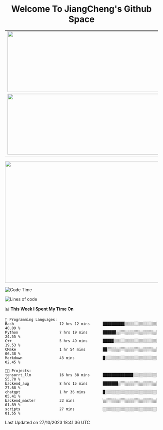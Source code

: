 <h1 align="center">Welcome To JiangCheng's Github Space</h1>

<table align="center" frame="void" rules="none" >
  <tr>
    <td>
      <div align="center"> <img height="200px" width="500px"  src="https://github-readme-stats.vercel.app/api?username=thisjiang&hide_title=true&hide_border=true&layout=compact&show_icons=trueline_height=21&text_color=000&icon_color=000&bg_color=0,ea6161,ffc64d,fffc4d,52fa5a&theme=graywhite" /> </div>
    </td>
    <td>
      <div align="center"> <img height="200px" width="500px" src="https://github-readme-stats.vercel.app/api/top-langs/?username=thisjiang&hide_title=true&hide_border=true&layout=compact&langs_count=6&text_color=000&icon_color=fff&bg_color=0,52fa5a,4dfcff,c64dff&theme=graywhite" /> </div>
    </td>
  </tr>
  <tr>
    <td>
      <div align="center"> <img height="200px" width="500px" src="https://github-readme-streak-stats.herokuapp.com/?user=thisjiang&hide_title=true&hide_border=true&layout=compact&langs_count=6" /> </div>
    </td>
    <td>
      <div align="center"> 
      <a href="https://github.com/" target="_blank"><img style="margin: 10px" src="https://profilinator.rishav.dev/skills-assets/git-scm-icon.svg" alt="Git" height="50" /></a>  
      <a href="https://www.linux.org/" target="_blank"><img style="margin: 10px" src="https://profilinator.rishav.dev/skills-assets/linux-original.svg" alt="Linux" height="50" /></a>  
      <a href="https://www.gnu.org/software/bash/" target="_blank"><img style="margin: 10px" src="https://profilinator.rishav.dev/skills-assets/gnu_bash-icon.svg" alt="Bash" height="50" /></a>  
      </div>
    </td>
  </tr>
</table>

<div align="center"> <img height="400px" width="1000px" src="https://github-readme-activity-graph.cyclic.app/graph?username=thisjiang&theme=react&hide_title=true&hide_border=true&layout=compact&langs_count=6" /> </div></td>

<!--START_SECTION:waka-->
![Code Time](http://img.shields.io/badge/Code%20Time-407%20hrs%2025%20mins-blue)

![Lines of code](https://img.shields.io/badge/From%20Hello%20World%20I%27ve%20Written-681.1%20thousand%20lines%20of%20code-blue)

📊 **This Week I Spent My Time On** 

```text
💬 Programming Languages: 
Bash                     12 hrs 12 mins      ██████████░░░░░░░░░░░░░░░   40.89 % 
Python                   7 hrs 19 mins       ██████░░░░░░░░░░░░░░░░░░░   24.55 % 
C++                      5 hrs 49 mins       █████░░░░░░░░░░░░░░░░░░░░   19.53 % 
CMake                    1 hr 54 mins        ██░░░░░░░░░░░░░░░░░░░░░░░   06.38 % 
Markdown                 43 mins             █░░░░░░░░░░░░░░░░░░░░░░░░   02.45 % 

🐱‍💻 Projects: 
tensorrt_llm             16 hrs 38 mins      ██████████████░░░░░░░░░░░   55.78 % 
backend_aug              8 hrs 15 mins       ███████░░░░░░░░░░░░░░░░░░   27.68 % 
chatgpt                  1 hr 36 mins        █░░░░░░░░░░░░░░░░░░░░░░░░   05.41 % 
backend_master           33 mins             ░░░░░░░░░░░░░░░░░░░░░░░░░   01.89 % 
scripts                  27 mins             ░░░░░░░░░░░░░░░░░░░░░░░░░   01.55 % 
```


 Last Updated on 27/10/2023 18:41:36 UTC
<!--END_SECTION:waka-->
